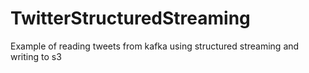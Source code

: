 # TwitterStructuredStreaming

Example of reading tweets from kafka using structured streaming and writing to s3
